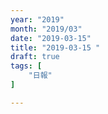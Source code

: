 ```yaml
---
year: "2019"
month: "2019/03"
date: "2019-03-15"
title: "2019-03-15 "
draft: true
tags: [
    "日報"
]

---
```


